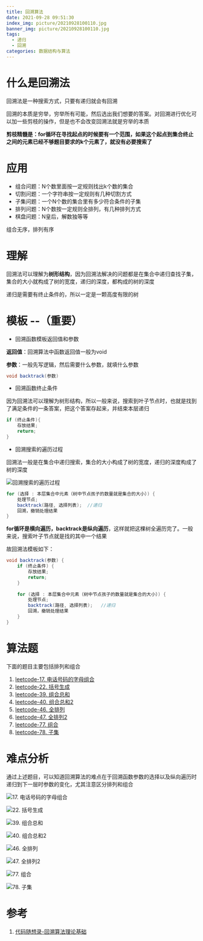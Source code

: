 ```yaml
---
title: 回溯算法
date: 2021-09-28 09:51:30
index_img: picture/20210928100110.jpg
banner_img: picture/20210928100110.jpg
tags:
  - 递归
  - 回溯
categories: 数据结构与算法
---
```


# 什么是回溯法

回溯法是一种搜索方式，只要有递归就会有回溯

回溯的本质是穷举，穷举所有可能，然后选出我们想要的答案。对回溯进行优化可以加一些剪枝的操作，但是也不会改变回溯法就是穷举的本质

**剪枝精髓是：for循环在寻找起点的时候要有一个范围，如果这个起点到集合终止之间的元素已经不够题目要求的k个元素了，就没有必要搜索了**

# 应用

- 组合问题：N个数里面按一定规则找出k个数的集合
- 切割问题：一个字符串按一定规则有几种切割方式
- 子集问题：一个N个数的集合里有多少符合条件的子集
- 排列问题：N个数按一定规则全排列，有几种排列方式
- 棋盘问题：N皇后，解数独等等

组合无序，排列有序

# 理解

回溯法可以理解为**树形结构**，因为回溯法解决的问题都是在集合中递归查找子集，集合的大小就构成了树的宽度，递归的深度，都构成的树的深度

递归是需要有终止条件的，所以一定是一颗高度有限的树

# 模板 --（重要）

- 回溯函数模板返回值和参数

**返回值**：回溯算法中函数返回值一般为void

**参数**：一般先写逻辑，然后需要什么参数，就填什么参数

```java
void backtrack(参数)
```

- 回溯函数终止条件

因为回溯法可以理解为树形结构，所以一般来说，搜索到叶子节点时，也就是找到了满足条件的一条答案，把这个答案存起来，并结束本层递归

```java
if (终止条件){
    存放结果;
    return;
}
```

- 回溯搜索的遍历过程

回溯法一般是在集合中递归搜索，集合的大小构成了树的宽度，递归的深度构成了树的深度

![回溯搜索的遍历过程](picture/20210927202307.png)

```java
for (选择 : 本层集合中元素（树中节点孩子的数量就是集合的大小）) {
    处理节点;
    backtrack(路径, 选择列表);  //递归
    回溯，撤销处理结果
}
```

**for循环是横向遍历，backtrack是纵向遍历**，这样就把这棵树全遍历完了。一般来说，搜索叶子节点就是找的其中一个结果

故回溯法模板如下：

```java
void backtrack(参数) {
    if (终止条件) {
        存放结果;
        return;
    }
    
    for (选择 : 本层集合中元素（树中节点孩子的数量就是集合的大小）) {
        处理节点;
        backtrack(路径, 选择列表);   //递归
        回溯，撤销处理结果
    }
}
```

# 算法题

下面的题目主要包括排列和组合

1. [leetcode-17. 电话号码的字母组合](https://leetcode-cn.com/problems/letter-combinations-of-a-phone-number/)
2. [leetcode-22. 括号生成](https://leetcode-cn.com/problems/generate-parentheses/)
3. [leetcode-39. 组合总和](https://leetcode-cn.com/problems/combination-sum/)
4. [leetcode-40. 组合总和2](https://leetcode-cn.com/problems/combination-sum-ii/)
5. [leetcode-46. 全排列](https://leetcode-cn.com/problems/permutations/)
6. [leetcode-47. 全排列2](https://leetcode-cn.com/problems/permutations-ii/)
7. [leetcode-77. 组合](https://leetcode-cn.com/problems/combinations/)
8. [leetcode-78. 子集](https://leetcode-cn.com/problems/subsets/)

# 难点分析

通过上述题目，可以知道回溯算法的难点在于回溯函数参数的选择以及纵向遍历时递归到下一层时参数的变化，尤其注意区分排列和组合

![17. 电话号码的字母组合](picture/20210927205650.png)

![22. 括号生成](picture/20210927205905.png)

![39. 组合总和](picture/20210927205954.png)

![40. 组合总和2](picture/20210927210041.png)

![46. 全排列](picture/20210927210116.png)

![47. 全排列2](picture/20210927210152.png)

![77. 组合](picture/20210927210345.png)

![78. 子集](picture/20210927210421.png)



# 参考

1. [代码随想录-回溯算法理论基础](https://programmercarl.com/%E5%9B%9E%E6%BA%AF%E7%AE%97%E6%B3%95%E7%90%86%E8%AE%BA%E5%9F%BA%E7%A1%80.html#%E5%85%B6%E4%BB%96%E8%AF%AD%E8%A8%80%E7%89%88%E6%9C%AC)
